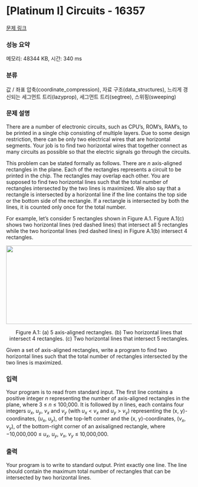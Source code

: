 # [Platinum I] Circuits - 16357 

[문제 링크](https://www.acmicpc.net/problem/16357) 

### 성능 요약

메모리: 48344 KB, 시간: 340 ms

### 분류

값 / 좌표 압축(coordinate_compression), 자료 구조(data_structures), 느리게 갱신되는 세그먼트 트리(lazyprop), 세그먼트 트리(segtree), 스위핑(sweeping)

### 문제 설명

<p>There are a number of electronic circuits, such as CPU’s, ROM’s, RAM’s, to be printed in a single chip consisting of multiple layers. Due to some design restriction, there can be only two electrical wires that are horizontal segments. Your job is to find two horizontal wires that together connect as many circuits as possible so that the electric signals go through the circuits.</p>

<p>This problem can be stated formally as follows. There are <em>n</em> axis-aligned rectangles in the plane. Each of the rectangles represents a circuit to be printed in the chip. The rectangles may overlap each other. You are supposed to find two horizontal lines such that the total number of rectangles intersected by the two lines is maximized. We also say that a rectangle is intersected by a horizontal line if the line contains the top side or the bottom side of the rectangle. If a rectangle is intersected by both the lines, it is counted only once for the total number.</p>

<p>For example, let’s consider 5 rectangles shown in Figure A.1. Figure A.1(c) shows two horizontal lines (red dashed lines) that intersect all 5 rectangles while the two horizontal lines (red dashed lines) in Figure A.1(b) intersect 4 rectangles. </p>

<p style="text-align: center;"><img alt="" src="" style="width: 612px; height: 213px;"></p>

<p style="text-align: center;">Figure A.1: (a) 5 axis-aligned rectangles. (b) Two horizontal lines that intersect 4 rectangles. (c) Two horizontal lines that intersect 5 rectangles.</p>

<p>Given a set of axis-aligned rectangles, write a program to find two horizontal lines such that the total number of rectangles intersected by the two lines is maximized.</p>

### 입력 

 <p>Your program is to read from standard input. The first line contains a positive integer <em>n</em> representing the number of axis-aligned rectangles in the plane, where 3 ≤ <em>n</em> ≤ 100,000. It is followed by <em>n</em> lines, each contains four integers <em>u<sub>x</sub></em>, <em>u<sub>y</sub></em>, <em>v<sub>x</sub></em> and <em>v<sub>y</sub></em> (with <em>u<sub>x</sub></em> < <em>v<sub>x</sub></em> and <em>u<sub>y</sub></em> > <em>v<sub>y</sub></em>) representing the (x, y)-coordinates, (<em>u<sub>x</sub></em>, <em>u<sub>y</sub></em>), of the top-left corner and the (x, y)-coordinates, (<em>v<sub>x</sub></em>, <em>v<sub>y</sub></em>), of the bottom-right corner of an axisaligned rectangle, where −10,000,000 ≤ <em>u<sub>x</sub></em>, <em>u<sub>y</sub></em>, <em>v<sub>x</sub></em>, <em>v<sub>y</sub></em> ≤ 10,000,000.</p>

### 출력 

 <p>Your program is to write to standard output. Print exactly one line. The line should contain the maximum total number of rectangles that can be intersected by two horizontal lines.</p>

